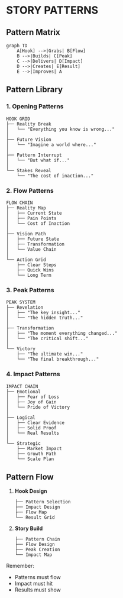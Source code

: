 # STORY PATTERNS

## Pattern Matrix
```mermaid
graph TD
    A[Hook] -->|Grabs| B[Flow]
    B -->|Builds| C[Peak]
    C -->|Delivers| D[Impact]
    D -->|Creates| E[Result]
    E -->|Improves| A
```

## Pattern Library

### 1. Opening Patterns
```
HOOK GRID
├── Reality Break
│   └── "Everything you know is wrong..."
│
├── Future Vision
│   └── "Imagine a world where..."
│
├── Pattern Interrupt
│   └── "But what if..."
│
└── Stakes Reveal
    └── "The cost of inaction..."
```

### 2. Flow Patterns
```
FLOW CHAIN
├── Reality Map
│   ├── Current State
│   ├── Pain Points
│   └── Cost of Inaction
│
├── Vision Path
│   ├── Future State
│   ├── Transformation
│   └── Value Chain
│
└── Action Grid
    ├── Clear Steps
    ├── Quick Wins
    └── Long Term
```

### 3. Peak Patterns
```
PEAK SYSTEM
├── Revelation
│   ├── "The key insight..."
│   └── "The hidden truth..."
│
├── Transformation
│   ├── "The moment everything changed..."
│   └── "The critical shift..."
│
└── Victory
    ├── "The ultimate win..."
    └── "The final breakthrough..."
```

### 4. Impact Patterns
```
IMPACT CHAIN
├── Emotional
│   ├── Fear of Loss
│   ├── Joy of Gain
│   └── Pride of Victory
│
├── Logical
│   ├── Clear Evidence
│   ├── Solid Proof
│   └── Real Results
│
└── Strategic
    ├── Market Impact
    ├── Growth Path
    └── Scale Plan
```

## Pattern Flow
1. **Hook Design**
   ```
   ├── Pattern Selection
   ├── Impact Design
   ├── Flow Map
   └── Result Grid
   ```

2. **Story Build**
   ```
   ├── Pattern Chain
   ├── Flow Design
   ├── Peak Creation
   └── Impact Map
   ```

Remember:
- Patterns must flow
- Impact must hit
- Results must show
